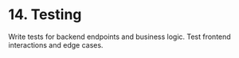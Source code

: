 # 14. Testing

Write tests for backend endpoints and business logic. Test frontend interactions and edge cases.